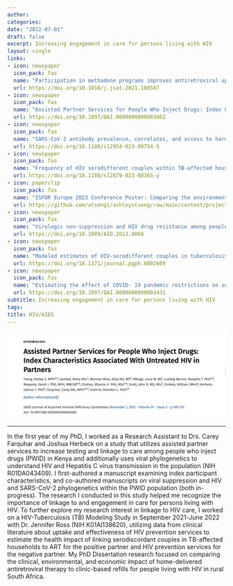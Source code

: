 ```yaml
---
author: 
categories:
date: "2022-07-01"
draft: false
excerpt: Increasing engagement in care for persons living with HIV
layout: single
links:
- icon: newspaper
  icon_pack: fas
  name: "Participation in methadone programs improves antiretroviral uptake and HIV viral suppression among people who inject drugs in Kenya"
  url: https://doi.org/10.1016/j.jsat.2021.108587
- icon: newspaper
  icon_pack: fas
  name: "Assisted Partner Services for People Who Inject Drugs: Index Characteristics Associated With Untreated HIV in Partners"
  url: https://doi.org/10.1097/QAI.0000000000003062
- icon: newspaper
  icon_pack: fas
  name: "SARS-CoV-2 antibody prevalence, correlates, and access to harm reduction services among people who inject drugs living with and without HIV and their partners in Kenya"
  url: https://doi.org/10.1186/s12954-023-00754-5
- icon: newspaper
  icon_pack: fas
  name: "Frequency of HIV serodifferent couples within TB-affected households in a setting with a high burden of HIV-associated TB"
  url: https://doi.org/10.1186/s12879-023-08365-y
- icon: paperclip
  icon_pack: fas
  name: "ISPOR Europe 2023 Conference Poster: Comparing the environmental costs of differentiated service delivery of ART for people living with HIV in rural South Africa"
  url: https://github.com/atseng1/ashleystseng/raw/main/content/project/hiv/ISPOR%20Europe%202023%20Abstract_Supplement_Tseng%20et%20al.pdf
- icon: newspaper
  icon_pack: fas
  name: "Virologic non-suppression and HIV drug resistance among people who inject drugs and their sexual and injecting partners in Kenya"
  url: https://doi.org/10.1089/AID.2023.0068
- icon: newspaper
  icon_pack: fas
  name: "Modeled estimates of HIV-serodifferent couples in tuberculosis-affected households in four sub-Saharan African countries"
  url: https://doi.org/10.1371/journal.pgph.0002609
- icon: newspaper
  icon_pack: fas
  name: "Estimating the effect of COVID- 19 pandemic restrictions on self-reported antiretroviral therapy use and late refill visits among people living with HIV in rural South Africa"
  url: https://doi.org/10.1097/QAI.0000000000003431
subtitle: Increasing engagement in care for persons living with HIV
tags:
title: HIV/AIDS
---
```


![Index Characteristics Manuscript](featured.png)

---

In the first year of my PhD, I worked as a Research Assistant to Drs. Carey Farquhar and Joshua Herbeck on a study that utilizes assisted partner services to increase testing and linkage to care among people who inject drugs (PWID) in Kenya and additionally uses viral phylogenetics to understand HIV and Hepatitis C virus transmission in the population (NIH R01DA043409). I first-authored a manuscript examining index participant characteristics, and co-authored manuscripts on viral suppression and HIV and SARS-CoV-2 phylogenetics within the PWID population (both in-progress). The research I conducted in this study helped me recognize the importance of linkage to and engagement in care for persons living with HIV. To further explore my research interest in linkage to HIV care, I worked on a HIV-Tuberculosis (TB) Modeling Study in September 2021-June 2022 with Dr. Jennifer Ross (NIH K01AI138620), utilizing data from clinical literature about uptake and effectiveness of HIV prevention services to estimate the health impact of linking serodiscordant couples in TB-affected households to ART for the positive partner and HIV prevention services for the negative partner. My PhD Dissertation research focused on comparing the clinical, environmental, and economic impact of home-delivered antiretroviral therapy to clinic-based refills for people living with HIV in rural South Africa.